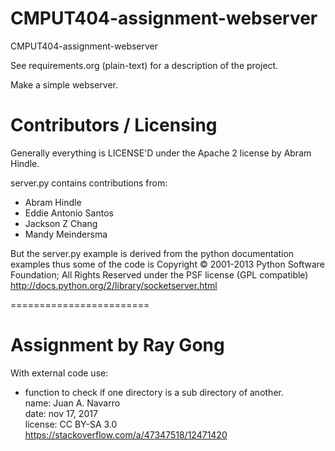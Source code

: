 CMPUT404-assignment-webserver
=============================

CMPUT404-assignment-webserver

See requirements.org (plain-text) for a description of the project.

Make a simple webserver.

Contributors / Licensing
========================

Generally everything is LICENSE'D under the Apache 2 license by Abram Hindle.

server.py contains contributions from:

* Abram Hindle
* Eddie Antonio Santos
* Jackson Z Chang
* Mandy Meindersma 

But the server.py example is derived from the python documentation
examples thus some of the code is Copyright © 2001-2013 Python
Software Foundation; All Rights Reserved under the PSF license (GPL
compatible) http://docs.python.org/2/library/socketserver.html

========================

# Assignment by Ray Gong  
With external code use:

* function to check if one directory is a sub directory of another.  
name: Juan A. Navarro  
date: nov 17, 2017  
license: CC BY-SA 3.0  
https://stackoverflow.com/a/47347518/12471420  

